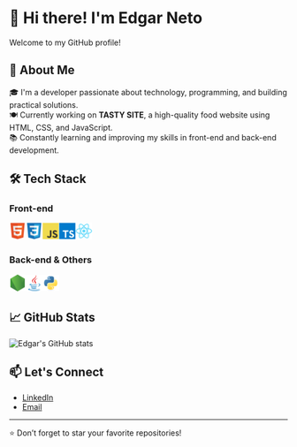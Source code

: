 # 👋 Hi there! I'm Edgar Neto

Welcome to my GitHub profile!

## 🚀 About Me

🎓 I'm a developer passionate about technology, programming, and building practical solutions.  
🍽️ Currently working on **TASTY SITE**, a high-quality food website using HTML, CSS, and JavaScript.  
📚 Constantly learning and improving my skills in front-end and back-end development.

## 🛠️ Tech Stack

### Front-end
<img align="left" alt="HTML" width="30px" src="https://raw.githubusercontent.com/devicons/devicon/master/icons/html5/html5-original.svg" />
<img align="left" alt="CSS" width="30px" src="https://raw.githubusercontent.com/devicons/devicon/master/icons/css3/css3-original.svg" />
<img align="left" alt="JavaScript" width="30px" src="https://raw.githubusercontent.com/devicons/devicon/master/icons/javascript/javascript-original.svg" />
<img align="left" alt="TypeScript" width="30px" src="https://raw.githubusercontent.com/devicons/devicon/master/icons/typescript/typescript-original.svg" />
<img align="left" alt="React" width="30px" src="https://raw.githubusercontent.com/devicons/devicon/master/icons/react/react-original.svg" />
<br/><br/>

### Back-end & Others
<img align="left" alt="Node.js" width="30px" src="https://raw.githubusercontent.com/devicons/devicon/master/icons/nodejs/nodejs-original.svg" />
<img align="left" alt="Java" width="30px" src="https://raw.githubusercontent.com/devicons/devicon/master/icons/java/java-original.svg" />
<img align="left" alt="Python" width="30px" src="https://raw.githubusercontent.com/devicons/devicon/master/icons/python/python-original.svg" />
<br/><br/>

## 📈 GitHub Stats

![Edgar's GitHub stats](https://github-readme-stats.vercel.app/api?username=edgarneto&show_icons=true&theme=tokyonight)

## 📫 Let's Connect

- [LinkedIn]()
- [Email](mailto:seu@email.com)

---

⭐️ Don’t forget to star your favorite repositories!
